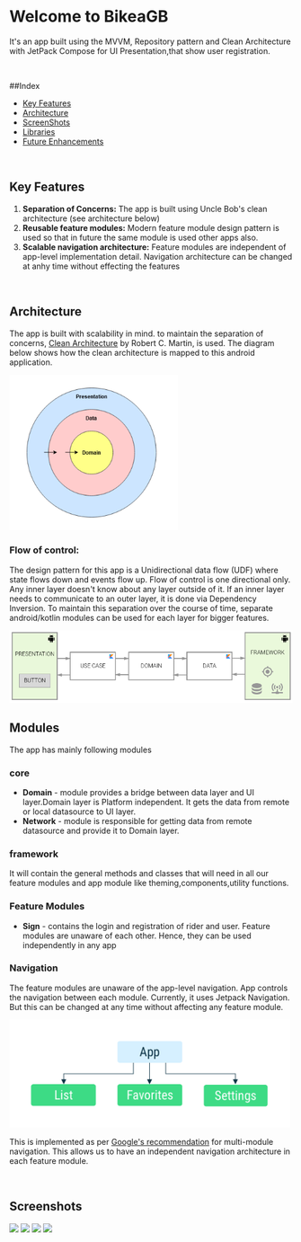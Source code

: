 # Welcome to BikeaGB

It's an app built using the MVVM, Repository pattern and Clean Architecture with JetPack Compose for UI Presentation,that show user registration.

<br/>

##Index

- [Key Features](#key-features)
- [Architecture](#architecture)
- [ScreenShots](#screenShots)
- [Libraries](#libraries)
- [Future Enhancements](#future-enhancements)


<br/>

## Key Features
1. **Separation of Concerns:** The app is built using Uncle Bob's clean architecture (see architecture below)
2. **Reusable feature modules:** Modern feature module design pattern is used so that in future the same module is used other apps also.
3. **Scalable navigation architecture:** Feature modules are independent of app-level implementation detail. Navigation architecture can be changed at anhy time without effecting the features


<br/>

## Architecture
The app is built with scalability in mind. to maintain the separation of concerns, [Clean Architecture](https://blog.cleancoder.com/uncle-bob/2012/08/13/the-clean-architecture.html) by Robert C. Martin, is used. The diagram below shows how the clean architecture is mapped to this android application.

<img src="images/clean.png" width =300>

### Flow of control:
The design pattern for this app is a Unidirectional data flow (UDF) where state flows down and events flow up. Flow of control is one directional only. Any inner layer doesn't know about any layer outside of it. If an inner layer needs to communicate to an outer layer, it is done via Dependency Inversion.
To maintain this separation over the course of time, separate android/kotlin modules can be used for each layer for bigger features.  

<img src="images/flow.webp" width=750>

## Modules
The app has mainly following modules

### core 
- **Domain** - module provides a bridge between data layer and UI layer.Domain layer is Platform independent. It gets the data from remote or local datasource to UI layer.
- **Network** - module is responsible for getting data from remote datasource and provide it to Domain layer. 
### framework
It will contain the general methods and classes that will need in all our feature modules and app module like theming,components,utility functions.

### Feature Modules
- **Sign** - contains the login and registration of rider and user.
Feature modules are unaware of each other. Hence, they can be used independently in any app

### Navigation 

The feature modules are unaware of the app-level navigation. App controls the navigation between each module. Currently, it uses Jetpack Navigation. But this can be changed at any time without affecting any feature module.

<img src="images/navigation.png" width=500> 

This is implemented as per [Google's recommendation](https://developer.android.com/guide/navigation/navigation-multi-module) for multi-module navigation. This allows us to have an independent navigation architecture in each feature module.


<br/>


[//]: # (## Testing Strategy)

[//]: # ()
[//]: # (There are examples of 2 types of testing strategies in this project:)

[//]: # ()
[//]: # (**1. Class level unit testing**)

[//]: # (`RoomRepositoryImplTest` tests the class `RoomRepositoryImpl` using the conventional unit testing methodology commonly practised in the Android world. The unit under test here is the class and its methods. The API of the unit is the `RoomRepository` interface.)

[//]: # ()
[//]: # (**2. Module level unit testing**)

[//]: # (`RoomListViewModelTest` tests the class `RoomListViewModel` using the unit testing methodology as practised in TDD. The unit under test here is the room-list module &#40;non-UI part&#41;. The API of the unit is the `RoomListViewModel` class.)

[//]: # ()
[//]: # (This practice is not common in the Android community but it is very beneficial because it helps test the functionality of your modules, without testing the implementation details. Kent Beck, the creator of TDD and Uncle Bob, the co-founder of Agile Manifesto have some great articles on this topic.)

[//]: # ()
[//]: # (### Testing Libraries:)

[//]: # (- **JUnit4** - Unit testing framework)

[//]: # (- **Mockk** - Creating test doubles)

[//]: # (- **Google Truth** - For fluent, readable assertions)

[//]: # (- **Turbine** - For easier testing of Kotlin flows.)

[//]: # ()
[//]: # (<br/>)

## Screenshots

<img src="images/splash.png" width=200> <img src="images/login.png" width=200> 
<img src="images/usertype.png" width=200> <img src="images/usertype.png" width=200>

<br/>

























